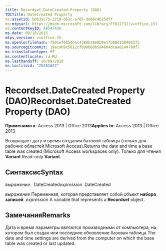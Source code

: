 ```yaml
---
title: Recordset.DateCreated Property (DAO)
TOCTitle: DateCreated Property
ms:assetid: bd63ac73-2218-b62c-a785-de08c4625dff
ms:mtpsurl: https://msdn.microsoft.com/library/Ff822732(v=office.15)
ms:contentKeyID: 48547436
ms.date: 09/18/2015
mtps_version: v=office.15
ms.openlocfilehash: 7501ef6b54eac4388ba8e8b9e17b08d1b8404375
ms.sourcegitcommit: 19aca09c5812cfb98b68b5d4604dcaa814479df7
ms.translationtype: MT
ms.contentlocale: ru-RU
ms.lasthandoff: 10/09/2018
ms.locfileid: "25481622"
---
```

# <a name="recordsetdatecreated-property-dao"></a><span data-ttu-id="fdc7d-102">Recordset.DateCreated Property (DAO)</span><span class="sxs-lookup"><span data-stu-id="fdc7d-102">Recordset.DateCreated Property (DAO)</span></span>


<span data-ttu-id="fdc7d-103">**Применимо к**: Access 2013 | Office 2013</span><span class="sxs-lookup"><span data-stu-id="fdc7d-103">**Applies to**: Access 2013 | Office 2013</span></span>

<span data-ttu-id="fdc7d-104">Возвращает дату и время создания базовой таблицы (только для рабочих областей Microsoft Access).</span><span class="sxs-lookup"><span data-stu-id="fdc7d-104">Returns the date and time a base table was created (Microsoft Access workspaces only).</span></span> <span data-ttu-id="fdc7d-105">Только для чтения **Variant**.</span><span class="sxs-lookup"><span data-stu-id="fdc7d-105">Read-only **Variant**.</span></span>

## <a name="syntax"></a><span data-ttu-id="fdc7d-106">Синтаксис</span><span class="sxs-lookup"><span data-stu-id="fdc7d-106">Syntax</span></span>

<span data-ttu-id="fdc7d-107">*выражение* . DateCreated</span><span class="sxs-lookup"><span data-stu-id="fdc7d-107">*expression* .DateCreated</span></span>

<span data-ttu-id="fdc7d-108">*выражение* Переменная, которая представляет собой объект **набора записей** .</span><span class="sxs-lookup"><span data-stu-id="fdc7d-108">*expression* A variable that represents a **Recordset** object.</span></span>

## <a name="remarks"></a><span data-ttu-id="fdc7d-109">Замечания</span><span class="sxs-lookup"><span data-stu-id="fdc7d-109">Remarks</span></span>

<span data-ttu-id="fdc7d-110">Дата и время параметры являются производными от компьютера, на котором был создан или последнее обновление базовая таблица.</span><span class="sxs-lookup"><span data-stu-id="fdc7d-110">The date and time settings are derived from the computer on which the base table was created or last updated.</span></span>

